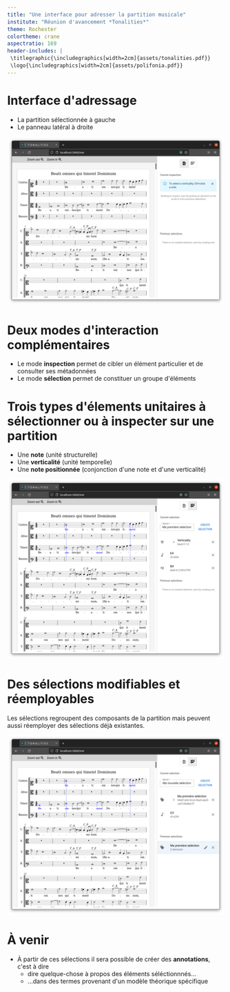 ```yaml
---
title: "Une interface pour adresser la partition musicale"
institute: "Réunion d'avancement *Tonalities*"
theme: Rochester
colortheme: crane
aspectratio: 169
header-includes: |
 \titlegraphic{\includegraphics[width=2cm]{assets/tonalities.pdf}}
 \logo{\includegraphics[width=2cm]{assets/polifonia.pdf}}
---
```


# Interface d'adressage
- La partition sélectionnée à gauche
- Le panneau latéral à droite

![Interface d'adressage de la partition](assets/landing.png)

# Deux modes d'interaction complémentaires
- Le mode **inspection** permet de cibler un élément particulier et de consulter ses métadonnées
- Le mode **sélection** permet de constituer un groupe d'éléments

# Trois types d'élements unitaires à sélectionner ou à inspecter sur une partition
- Une **note** (unité structurelle)
- Une **verticalité** (unité temporelle)
- Une **note positionnée** (conjonction d'une note et d'une verticalité)

![Création d'une sélection nommée à partir d'éléments unitaires sur la partition](assets/firstSelection.png)

# Des sélections modifiables et réemployables
Les sélections regroupent des composants de la partition mais peuvent aussi réemployer des sélections déjà existantes.

![Création d'une sélection nommée à partir d'une sélection précédente et d'éléments de la partition](assets/reuseSelection.png)

# À venir
- À partir de ces sélections il sera possible de créer des **annotations**, c'est à dire
	- dire quelque-chose à propos des éléments séléctionnnés...
	- ...dans des termes provenant d'un modèle théorique spécifique
